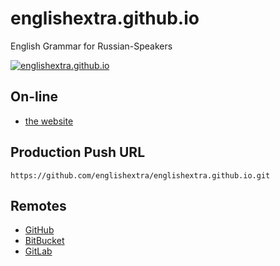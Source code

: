 # englishextra.github.io

English Grammar for Russian-Speakers

[![englishextra.github.io](https://farm1.staticflickr.com/713/30676588744_d8e9120222_o.jpg)](https://englishextra.github.io/)

## On-line

 - [the website](https://englishextra.github.io/)
 
## Production Push URL

```
https://github.com/englishextra/englishextra.github.io.git
```

## Remotes

 - [GitHub](https://github.com/englishextra/englishextra.github.io)
 - [BitBucket](https://bitbucket.org/englishextra/englishextra.github.io)
 - [GitLab](https://gitlab.com/englishextra/englishextra.github.io)
